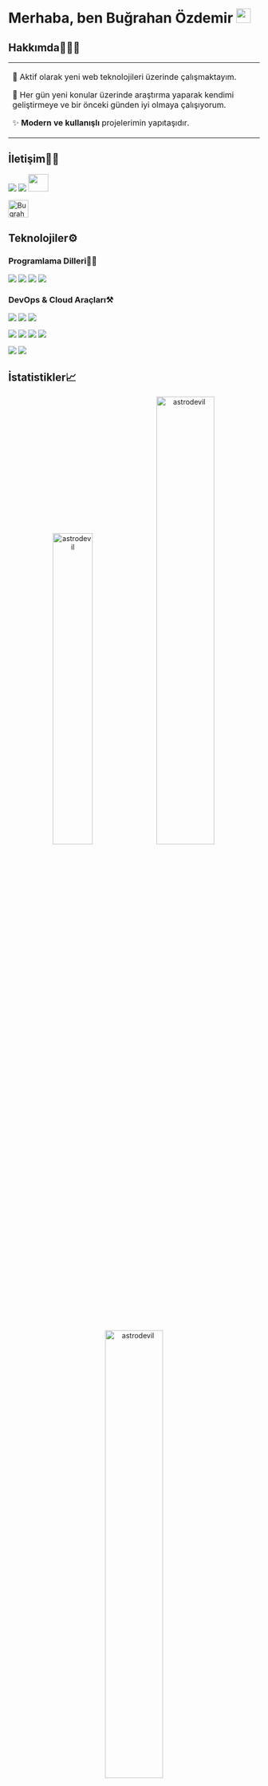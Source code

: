 # Merhaba, ben Buğrahan Özdemir <img src="https://github.com/TheDudeThatCode/TheDudeThatCode/blob/master/Assets/Hi.gif" width="29px">

## Hakkımda🧑🏼‍💻

<table>
  <tr>
    <td valign="center">

🌱 Aktif olarak yeni web teknolojileri üzerinde çalışmaktayım.

🎯 Her gün yeni konular üzerinde araştırma yaparak kendimi geliştirmeye ve bir önceki günden iyi olmaya çalışıyorum.

✨ **Modern ve kullanışlı** projelerimin yapıtaşıdır.

</td>

  </tr>
</table>

## İletişim👋🏼

<p align="left">  
  <a href="https://twitter.com/testobugra_" target="blank"><img src="https://img.icons8.com/color/35/000000/twitter--v2.png"/></a>
  <!-- <a href="https://linkedin.com/in/amitesh1208" target="blank"><img src="https://img.icons8.com/color/35/000000/linkedin.png"/></a> -->
  <!-- <a href="https://www.youtube.com/c/amitesh anand" target="blank"><img src="https://img.icons8.com/color/35/000000/youtube-play.png"/></a> -->
  <a href="https://www.instagram.com/testobugra/" target="blank"><img src="https://img.icons8.com/fluency/35/000000/instagram-new.png"/></a>
  <a href="https://discordapp.com/users/7483" target="blank"><img src="https://cdn.jsdelivr.net/npm/simple-icons@3.0.1/icons/discord.svg" alt="" height="35" width="40" /></a>

<a href="https://codepen.io/BugrahanOzdemir" target="blank"><img src="https://img.icons8.com/color/48/000000/codepen.png" alt="BugrahanOzdemir" height="35" width="40" /></a>

<!-- <a href="https://leetcode.com/BugrahanOzdemir/" target="blank"><img src="https://cdn.iconscout.com/icon/free/png-256/leetcode-3629476-3031539.png" alt="BugrahanOzdemir" height="35" width="35"/></a> -->
</p>
    
## Teknolojiler⚙️

### Programlama Dilleri✍🏼

<img src="https://img.icons8.com/color/48/000000/react-native.png"/> <img src="https://img.icons8.com/fluency/48/000000/node-js.png"/> <img src="https://img.icons8.com/color/48/000000/javascript--v1.png"/> <img src="https://img.icons8.com/color/48/000000/python--v1.png"/>

### DevOps & Cloud Araçları⚒️

<img src="https://img.icons8.com/color/48/000000/git.png"/> <img src="https://img.icons8.com/glyph-neue/64/000000/github.png"/> <img src="https://img.icons8.com/color/48/000000/visual-studio-code-2019.png"/>

<img src="https://img.icons8.com/color/48/000000/adobe-photoshop--v1.png"/> <img src="https://img.icons8.com/color/48/000000/adobe-after-effects--v1.png"/> <img src="https://img.icons8.com/color/48/000000/adobe-premiere-pro--v1.png"/> <img src="https://img.icons8.com/color/48/000000/adobe-illustrator--v1.png"/>

<img src="https://img.icons8.com/color/48/000000/windows-10.png"/> <img src="https://img.icons8.com/color/48/000000/linux--v1.png"/>

<!-- ## My Experiences🙌🏼

- [GSSOC'21 Participant](https://github.com/Astrodevil/Astrodevil/blob/main/src/Certificate%20-%20Amitesh%20Anand.png): Contributed to some projects, mainly based on Web Development.
- [Hacktoberfest-2021](https://hacktoberfest.digitalocean.com/): Participated as maintainer.
- [MLH Hackathons](https://mlh.io/): Participated in [Local Hack Day: Build](https://organize.mlh.io/participants/events/6072-local-hack-day-build) and [Local Hack Day: Share](https://organize.mlh.io/participants/events/6430-local-hack-day-share).
- [GoogleCloudReady Facilitator Program](https://events.withgoogle.com/googlecloudready-facilitator-program/enrol-in-the-program/#content): Completed Labs and challenges in [Qwiklabs](https://www.qwiklabs.com/public_profiles/f3d65b58-4359-4795-96da-1241061ad207).

[<a href="https://www.mysql.com/" target="_blank"> <img src="https://raw.githubusercontent.com/devicons/devicon/master/icons/mysql/mysql-original-wordmark.svg" alt="mysql" width="40" height="40"/> </a>
<a href="https://www.cprogramming.com/" target="_blank"> <img src="https://raw.githubusercontent.com/devicons/devicon/master/icons/c/c-original.svg" alt="c" width="40" height="40"/> </a> <a href="https://www.python.org" target="_blank"> <img src="https://raw.githubusercontent.com/devicons/devicon/master/icons/python/python-original.svg" alt="python" width="40" height="40"/> </a>]:# -->

## İstatistikler📈

<p align="center">
<img width="40%" src="https://github-readme-stats.vercel.app/api/top-langs?username=BugrahanOzdemir&show_icons=true&theme=dracula&title_color=ff8000&text_color=ffffff&bg_color=6a6a6a&locale=en&layout=compact&hide_border=true" alt="astrodevil" /> 
<img width="48%" src="https://github-readme-stats.vercel.app/api?username=BugrahanOzdemir&show_icons=true&theme=dracula&title_color=ff8000&text_color=ffffff&bg_color=6a6a6a&locale=en&hide_border=true" alt="astrodevil" />
<img width="48%" src="https://github-readme-streak-stats.herokuapp.com/?user=BugrahanOzdemir&theme=highcontrast&hide_border=true" alt="astrodevil" />
</p>
  
<!-- ## Support Me💰

<a href="https://www.buymeacoffee.com/Astrodevil" target="_blank"><img src="https://cdn.buymeacoffee.com/buttons/v2/default-yellow.png" alt="Buy Me A Coffee" width="250" ></a> -->
